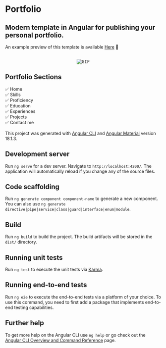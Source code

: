 # Portfolio 

## Modern template in Angular for publishing your personal portfolio. <br>
 
An example preview of this template is available [Here](https://alex-also-tiberiu.github.io/Portfolio) 🚀 <br>
<br />

<p align="center">
  <kbd>
    <img src="https://github.com/user-attachments/assets/268d5365-de32-4c26-908e-ee7383673ded" alt="GIF">
  </kbd>
</p>

## Portfolio Sections
✅ Home\
✅ Skills\
✅ Proficiency\
✅ Education\
✅ Experiences\
✅ Projects\
✅ Contact me\
<br />
This project was generated with [Angular CLI](https://github.com/angular/angular-cli) and [Angular Material](https://material.angular.io/) version 18.1.3.
## Development server

Run `ng serve` for a dev server. Navigate to `http://localhost:4200/`. The application will automatically reload if you change any of the source files.

## Code scaffolding

Run `ng generate component component-name` to generate a new component. You can also use `ng generate directive|pipe|service|class|guard|interface|enum|module`.

## Build

Run `ng build` to build the project. The build artifacts will be stored in the `dist/` directory.

## Running unit tests

Run `ng test` to execute the unit tests via [Karma](https://karma-runner.github.io).

## Running end-to-end tests

Run `ng e2e` to execute the end-to-end tests via a platform of your choice. To use this command, you need to first add a package that implements end-to-end testing capabilities.

## Further help

To get more help on the Angular CLI use `ng help` or go check out the [Angular CLI Overview and Command Reference](https://angular.dev/tools/cli) page.
